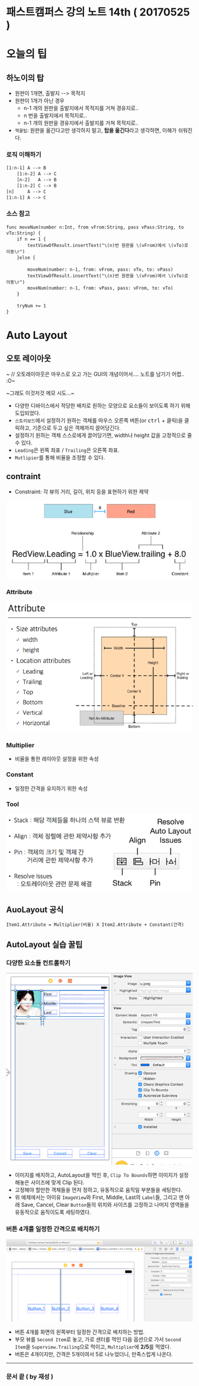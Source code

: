 # 패스트캠퍼스 강의 노트 14th ( 20170525 )

# 오늘의 팁

## 하노이의 탑
 - 원판이 1개면, 출발지 --> 목적지
 - 원판이 1개가 아닌 경우
	 - n-1 개의 원판을 출발지에서 목적지를 거쳐 경유지로..
	 - n 번을 출발지에서 목적지로..
	 - n-1 개의 원판을 경유지에서 출발지를 거쳐 목적지로..
 - `핵꿀팁`: 원판을 옮긴다고만 생각하지 말고, **탑을 옮긴다**라고 생각하면, 이해가 쉬워진다.

### 로직 이해하기
```
[1:n-1] A --> B
	[1:n-2] A --> C
	[n-2]   A --> B
	[1:n-2] C --> B
[n]     A --> C
[1:n-1] A --> C
```

### 소스 참고
```
func moveNum(number n:Int, from vFrom:String, pass vPass:String, to vTo:String) {
    if n == 1 {
        textViewOfResult.insertText("\(n)번 원판을 \(vFrom)에서 \(vTo)로 이동\r")
    }else {
        
        moveNum(number: n-1, from: vFrom, pass: vTo, to: vPass)
        textViewOfResult.insertText("\(n)번 원판을 \(vFrom)에서 \(vTo)로 이동\r")
        moveNum(number: n-1, from: vPass, pass: vFrom, to: vTo)
    }
    
    tryNum += 1
}
```


# Auto Layout

## 오토 레이아웃
~ // 오토레이아웃은 마우스로 오고 가는 GUI의 개념이어서.... 노트를 남기기 어렵.. :O~

~그래도 이것저것 메모 시도...~

 - 다양한 디바이스에서 적당한 배치로 원하는 모양으로 요소들이 보이도록 하기 위해 도입되었다.
 - `스토리보드`에서 설정하기 원하는 객체를 마우스 오른쪽 버튼(or <kbd>ctrl</kbd> + 클릭)을 클릭하고, 기준으로 두고 싶은 객체까지 끌어당긴다.
 - 설정하기 원하는 객체 스스로에게 끌어당기면, width나 height 값을 고정적으로 줄 수 있다.
 - `Leading`은 왼쪽 좌표 / `Trailing`은 오른쪽 좌표.
 - `Mutlipier`를 통해 비율을 조정할 수 있다.
 
## contraint
 - Constraint: 각 뷰의 거리, 길이, 위치 등을 표현하기 위한 제약

![contraint](contraint.png)

### Attribute
![attribute](attribute.png)

### Multiplier
 - 비율을 통한 레이아웃 설정을 위한 속성

### Constant
 - 일정한 간격을 유지하기 위한 속성

### Tool
![AutoLayoutTool](AutoLayoutTool.png)

## AuoLayout 공식
```
Item1.Attribute = Multiplier(비율) X Item2.Attribute + Constant(간격)
```

## AutoLayout 실습 꿀팁

### 다양한 요소들 컨트롤하기
![example_iu](example_iu.png)

 - 이미지를 배치하고, AutoLayout을 먹인 후, `Clip To Bounds`하면 이미지가 설정해놓은 사이즈에 맞게 Clip 된다.
 - 고정해야 할만한 객체들을 먼저 정하고, 유동적으로 움직일 부분들을 세팅한다.
 - 위 예제에서는 아이유 `ImageView`와 First, Middle, Last의 `Label`들, 그리고 맨 아래 Save, Cancel, Clear `Button`들의 위치와 사이즈를 고정하고 나머지 영역들을 유동적으로 움직이도록 세팅하였다.

### 버튼 4개를 일정한 간격으로 배치하기
![example_button4](example_button4.png)

 - 버튼 4개를 화면의 왼쪽부터 일정한 간격으로 배치하는 방법.
 - 부모 뷰를 `Second Item`로 놓고, 가로 센터를 먹인 다음 옵션으로 가서 `Second Item`을 `Superview.Trailing`으로 먹이고, `Multiplier`에 **2/5**를 먹였다.
 - 버튼은 4개이지만, 간격은 5개이여서 5로 나누었더니, 만족스럽게 나온다.

---
### 문서 끝 ( by 재성 )
